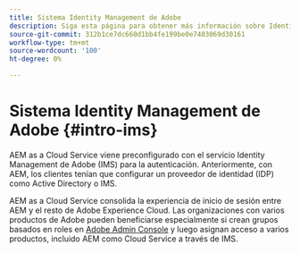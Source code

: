 ```yaml
---
title: Sistema Identity Management de Adobe
description: Siga esta página para obtener más información sobre Identity Management System.
source-git-commit: 312b1ce7dc660d1bb4fe199be0e7403069d30161
workflow-type: tm+mt
source-wordcount: '100'
ht-degree: 0%

---
```



# Sistema Identity Management de Adobe {#intro-ims}

AEM as a Cloud Service viene preconfigurado con el servicio Identity Management de Adobe (IMS) para la autenticación. Anteriormente, con AEM, los clientes tenían que configurar un proveedor de identidad (IDP) como Active Directory o IMS.

AEM as a Cloud Service consolida la experiencia de inicio de sesión entre AEM y el resto de Adobe Experience Cloud. Las organizaciones con varios productos de Adobe pueden beneficiarse especialmente si crean grupos basados en roles en [Adobe Admin Console](/help/onboarding/learn-concepts/admin-console.md) y luego asignan acceso a varios productos, incluido AEM como Cloud Service a través de IMS.